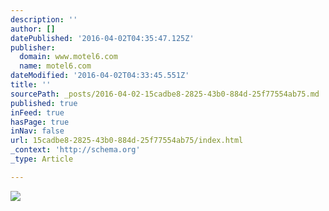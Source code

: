 ```yaml
---
description: ''
author: []
datePublished: '2016-04-02T04:35:47.125Z'
publisher:
  domain: www.motel6.com
  name: motel6.com
dateModified: '2016-04-02T04:33:45.551Z'
title: ''
sourcePath: _posts/2016-04-02-15cadbe8-2825-43b0-884d-25f77554ab75.md
published: true
inFeed: true
hasPage: true
inNav: false
url: 15cadbe8-2825-43b0-884d-25f77554ab75/index.html
_context: 'http://schema.org'
_type: Article

---
```

![](https://www.motel6.com/content/dam/g6/motel6-com/hero/LasVegas_1280x640.jpg)